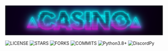 ![Casino bot](https://github.com/Animatea/casino-bot-for-discord/blob/main/assets/images/logo.png?raw=true)

![LICENSE](https://img.shields.io/github/license/Animatea/casino-bot-for-discord)
![STARS](https://img.shields.io/github/stars/Animatea/casino-bot-for-discord)
![FORKS](	https://img.shields.io/github/forks/Animatea/casino-bot-for-discord)
![COMMITS](	https://img.shields.io/github/issues/Animatea/casino-bot-for-discord)
![Python3.8+](https://img.shields.io/badge/python-3.8+-blue.svg)
![DiscordPy](https://img.shields.io/badge/discord.py-1.7+-blue.svg)


<div align="center">
		<a href="discord.gg/KKUFRZCt4f"><img src="https://discordapp.com/api/guilds/744099317836677161/widget.png?style=banner3" alt="" />
</div>
